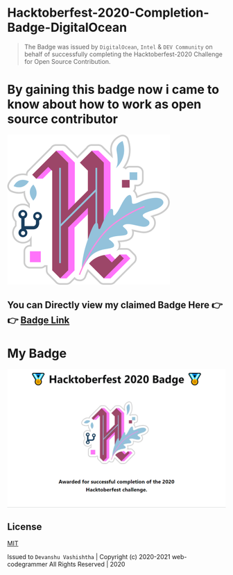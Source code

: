 # Hacktoberfest-2020-Completion-Badge-DigitalOcean

> The Badge was issued by ``DigitalOcean``, ``Intel`` & ``DEV Community`` on behalf of successfully completing the Hacktoberfest-2020 Challenge for Open Source Contribution.

# By gaining this badge now i came to know about how to work as open source contributor 


![alt text](https://github.com/web-codegrammer/Hacktoberfest-2020-Completion-Badge-DigitalOcean/blob/main/Hacktoberfest%202020%20Badge/hacktoberfest2020-badge.png)

## You can Directly view my claimed Badge Here 👉👉 [Badge Link](https://dev.to/badge/hacktoberfest-2020)

# My Badge

![alt text](https://github.com/web-codegrammer/Hacktoberfest-2020-Completion-Badge-DigitalOcean/blob/main/Hacktoberfest%202020%20Badge/hacktoberfest2020-badge%20full.png)

## License 

[MIT](https://github.com/web-codegrammer/Microsoft-Technolgy-Assocaiate-Javascript-Programming-Badge-MTA-98-382-/blob/main/LICENSE)

Issued to ```Devanshu Vashishtha``` | Copyright (c) 2020-2021 web-codegrammer All Rights Reserved | 2020
